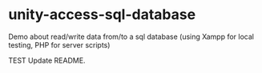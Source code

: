 # unity-access-sql-database
Demo about read/write data from/to a sql database (using Xampp for local testing, PHP for server scripts)

TEST Update README.
